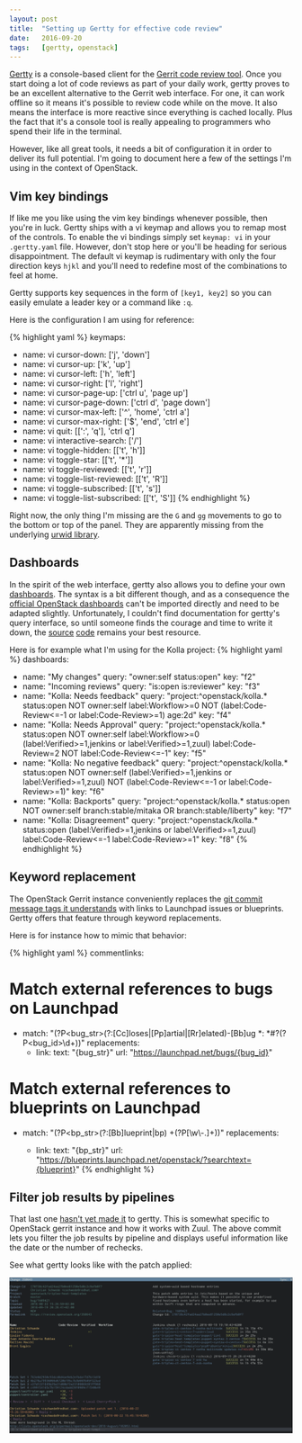 ```yaml
---
layout: post
title:  "Setting up Gertty for effective code review"
date:   2016-09-20
tags:   [gertty, openstack]
---
```


[Gertty](https://github.com/openstack/gertty/) is a console-based client for
the [Gerrit code review tool](https://www.gerritcodereview.com/). 
Once you start doing a lot of code reviews as part of your daily work,
gertty proves to be an excellent alternative to the Gerrit web interface. For
one, it can work offline so it means it's possible to review code while on the
move. It also means the interface is more reactive since everything is cached
locally. Plus the fact that it's a console tool is really appealing to
programmers who spend their life in the terminal.

However, like all great tools, it needs a bit of configuration it in order to
deliver its full potential. I'm going to document here a few of the settings I'm
using in the context of OpenStack.

## Vim key bindings

If like me you like using the vim key bindings whenever possible, then you're
in luck. Gertty ships with a vi keymap and allows you to remap most of the
controls. To enable the vi bindings simply set `keymap: vi` in your
`.gertty.yaml` file. However, don't stop here or you'll be heading for serious
disappointment. The default vi keymap is rudimentary with only the four
direction keys `hjkl` and you'll need to redefine most of the combinations to
feel at home. 

Gertty supports key sequences in the form of `[key1, key2]` so you can easily
emulate a leader key or a command like `:q`.

Here is the configuration I am using for reference:

{% highlight yaml %}
keymaps:
  - name: vi
    cursor-down: ['j', 'down']
  - name: vi
    cursor-up: ['k', 'up']
  - name: vi
    cursor-left: ['h', 'left']
  - name: vi
    cursor-right: ['l', 'right']
  - name: vi
    cursor-page-up: ['ctrl u', 'page up']
  - name: vi
    cursor-page-down: ['ctrl d', 'page down']
  - name: vi
    cursor-max-left: ['^', 'home', 'ctrl a']
  - name: vi
    cursor-max-right: ['$', 'end', 'ctrl e']
  - name: vi
    quit: [[':', 'q'], 'ctrl q']
  - name: vi
    interactive-search: ['/']
  - name: vi
    toggle-hidden: [['t', 'h']]
  - name: vi
    toggle-star: [['t', '*']]
  - name: vi
    toggle-reviewed: [['t', 'r']]
  - name: vi
    toggle-list-reviewed: [['t', 'R']]
  - name: vi
    toggle-subscribed: [['t', 's']]
  - name: vi
    toggle-list-subscribed: [['t', 'S']]
{% endhighlight %}

Right now, the only thing I'm missing are the `G` and `gg` movements to go to
the bottom or top of the panel. They are apparently missing from the underlying
[urwid library](http://urwid.org/).


## Dashboards

In the spirit of the web interface, gertty also allows you to define your own
[dashboards](https://gerrit-review.googlesource.com/Documentation/user-dashboards.html).
The syntax is a bit different though, and as a consequence the [official
OpenStack
dashboards](http://gerrit-dash-creator.readthedocs.io/en/latest/dashboards/index.html#openstack-gerrit-dashboards)
can't be imported directly and need to be adapted slightly. Unfortunately,
I couldn't find documentation for gertty's query interface, so until someone
finds the courage and time to write it down, the
[source](https://github.com/openstack/gertty/blob/master/gertty/search/parser.py)
[code](https://github.com/openstack/gertty/blob/master/gertty/search/tokenizer.py)
remains your best resource.

Here is for example what I'm using for the Kolla project:
{% highlight yaml %}
dashboards:
  - name: "My changes"
    query: "owner:self status:open"
    key: "f2"
  - name: "Incoming reviews"
    query: "is:open is:reviewer"
    key: "f3"
  - name: "Kolla: Needs feedback"
    query: "project:^openstack/kolla.* status:open NOT owner:self label:Workflow>=0 NOT (label:Code-Review<=-1 or label:Code-Review>=1) age:2d"
    key: "f4"
  - name: "Kolla: Needs Approval"
    query: "project:^openstack/kolla.* status:open NOT owner:self label:Workflow>=0 (label:Verified>=1,jenkins or label:Verified>=1,zuul) label:Code-Review=2 NOT label:Code-Review<=-1"
    key: "f5"
  - name: "Kolla: No negative feedback"
    query: "project:^openstack/kolla.* status:open NOT owner:self (label:Verified>=1,jenkins or label:Verified>=1,zuul) NOT (label:Code-Review<=-1 or label:Code-Review>=1)"
    key: "f6"
  - name: "Kolla: Backports"
    query: "project:^openstack/kolla.* status:open NOT owner:self branch:stable/mitaka OR branch:stable/liberty"
    key: "f7"
  - name: "Kolla: Disagreement"
    query: "project:^openstack/kolla.* status:open (label:Verified>=1,jenkins or label:Verified>=1,zuul) label:Code-Review<=-1 label:Code-Review>=1"
    key: "f8"
{% endhighlight %}

## Keyword replacement

The OpenStack Gerrit instance conveniently replaces the [git commit message
tags it understands](https://wiki.openstack.org/wiki/GitCommitMessages) with
links to Launchpad issues or blueprints. Gertty offers that feature through
keyword replacements.

Here is for instance how to mimic that behavior:

{% highlight yaml %}
commentlinks:
  # Match external references to bugs on Launchpad
  - match: "(?P<bug_str>(?:[Cc]loses|[Pp]artial|[Rr]elated)-[Bb]ug *: *#?(?P<bug_id>\\d+))"
    replacements:
      - link:
          text: "{bug_str}"
          url: "https://launchpad.net/bugs/{bug_id}"
  # Match external references to blueprints on Launchpad
  - match: "(?P<bp_str>(?:[Bb]lueprint|bp) +(?P<blueprint>[\\w\\-.]+))"
    replacements:
      - link:
          text: "{bp_str}"
          url: "https://blueprints.launchpad.net/openstack/?searchtext={blueprint}"
{% endhighlight %}

## Filter job results by pipelines

That last one [hasn't yet made it](https://review.openstack.org/#/c/334578/) to
gertty. This is somewhat specific to OpenStack gerrit instance and how it works
with Zuul. The above commit lets you filter the job results by pipeline and
displays useful information like the date or the number of rechecks.

See what gertty looks like with the patch applied:

[![Gertty in action](/public/images/gertty.png)](/public/images/gertty.png)
